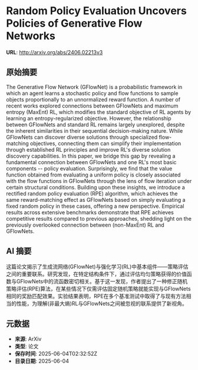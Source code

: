 # Random Policy Evaluation Uncovers Policies of Generative Flow Networks

**URL**: http://arxiv.org/abs/2406.02213v3

## 原始摘要

The Generative Flow Network (GFlowNet) is a probabilistic framework in which
an agent learns a stochastic policy and flow functions to sample objects
proportionally to an unnormalized reward function. A number of recent works
explored connections between GFlowNets and maximum entropy (MaxEnt) RL, which
modifies the standard objective of RL agents by learning an entropy-regularized
objective. However, the relationship between GFlowNets and standard RL remains
largely unexplored, despite the inherent similarities in their sequential
decision-making nature. While GFlowNets can discover diverse solutions through
specialized flow-matching objectives, connecting them can simplify their
implementation through established RL principles and improve RL's diverse
solution discovery capabilities. In this paper, we bridge this gap by revealing
a fundamental connection between GFlowNets and one RL's most basic components
-- policy evaluation. Surprisingly, we find that the value function obtained
from evaluating a uniform policy is closely associated with the flow functions
in GFlowNets through the lens of flow iteration under certain structural
conditions. Building upon these insights, we introduce a rectified random
policy evaluation (RPE) algorithm, which achieves the same reward-matching
effect as GFlowNets based on simply evaluating a fixed random policy in these
cases, offering a new perspective. Empirical results across extensive
benchmarks demonstrate that RPE achieves competitive results compared to
previous approaches, shedding light on the previously overlooked connection
between (non-MaxEnt) RL and GFlowNets.


## AI 摘要

这篇论文揭示了生成流网络(GFlowNet)与强化学习(RL)中基本组件——策略评估之间的重要联系。研究发现，在特定结构条件下，通过评估均匀策略获得的价值函数与GFlowNets中的流函数密切相关。基于这一发现，作者提出了一种修正随机策略评估(RPE)算法，在某些情况下仅需评估固定随机策略就能实现与GFlowNets相同的奖励匹配效果。实验结果表明，RPE在多个基准测试中取得了与现有方法相当的性能，为理解(非最大熵)RL与GFlowNets之间被忽视的联系提供了新视角。

## 元数据

- **来源**: ArXiv
- **类型**: 论文
- **保存时间**: 2025-06-04T02:32:52Z
- **目录日期**: 2025-06-04
